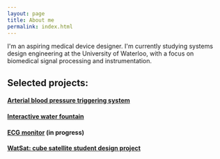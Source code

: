 ```yaml
---
layout: page
title: About me
permalink: index.html
---
```


I'm an aspiring medical device designer. I'm currently studying systems design engineering at the University of Waterloo, with a focus on biomedical signal processing and instrumentation. 

## Selected projects:

#### [Arterial blood pressure triggering system](/abpt.html)

#### [Interactive water fountain](/smrtwatr.html)

#### [ECG monitor](https://github.com/JoshBradshaw/ECG-monitor) (in progress)

#### [WatSat: cube satellite student design project](http://watsat.ca/)
